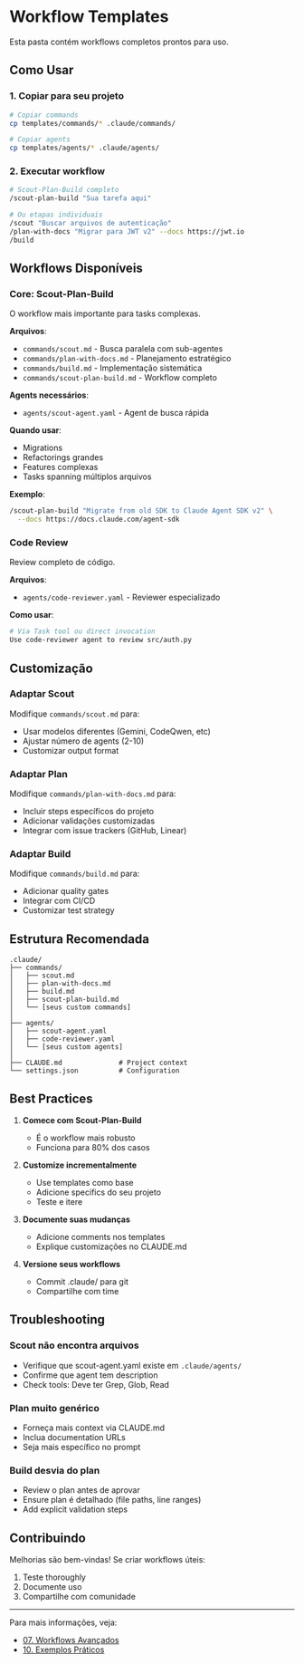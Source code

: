 # Workflow Templates

Esta pasta contém workflows completos prontos para uso.

## Como Usar

### 1. Copiar para seu projeto

```bash
# Copiar commands
cp templates/commands/* .claude/commands/

# Copiar agents
cp templates/agents/* .claude/agents/
```

### 2. Executar workflow

```bash
# Scout-Plan-Build completo
/scout-plan-build "Sua tarefa aqui"

# Ou etapas individuais
/scout "Buscar arquivos de autenticação"
/plan-with-docs "Migrar para JWT v2" --docs https://jwt.io
/build
```

## Workflows Disponíveis

### Core: Scout-Plan-Build

O workflow mais importante para tasks complexas.

**Arquivos**:
- `commands/scout.md` - Busca paralela com sub-agentes
- `commands/plan-with-docs.md` - Planejamento estratégico
- `commands/build.md` - Implementação sistemática
- `commands/scout-plan-build.md` - Workflow completo

**Agents necessários**:
- `agents/scout-agent.yaml` - Agent de busca rápida

**Quando usar**:
- Migrations
- Refactorings grandes
- Features complexas
- Tasks spanning múltiplos arquivos

**Exemplo**:
```bash
/scout-plan-build "Migrate from old SDK to Claude Agent SDK v2" \
  --docs https://docs.claude.com/agent-sdk
```

### Code Review

Review completo de código.

**Arquivos**:
- `agents/code-reviewer.yaml` - Reviewer especializado

**Como usar**:
```bash
# Via Task tool ou direct invocation
Use code-reviewer agent to review src/auth.py
```

## Customização

### Adaptar Scout

Modifique `commands/scout.md` para:
- Usar modelos diferentes (Gemini, CodeQwen, etc)
- Ajustar número de agents (2-10)
- Customizar output format

### Adaptar Plan

Modifique `commands/plan-with-docs.md` para:
- Incluir steps específicos do projeto
- Adicionar validações customizadas
- Integrar com issue trackers (GitHub, Linear)

### Adaptar Build

Modifique `commands/build.md` para:
- Adicionar quality gates
- Integrar com CI/CD
- Customizar test strategy

## Estrutura Recomendada

```
.claude/
├── commands/
│   ├── scout.md
│   ├── plan-with-docs.md
│   ├── build.md
│   ├── scout-plan-build.md
│   └── [seus custom commands]
│
├── agents/
│   ├── scout-agent.yaml
│   ├── code-reviewer.yaml
│   └── [seus custom agents]
│
├── CLAUDE.md              # Project context
└── settings.json          # Configuration
```

## Best Practices

1. **Comece com Scout-Plan-Build**
   - É o workflow mais robusto
   - Funciona para 80% dos casos

2. **Customize incrementalmente**
   - Use templates como base
   - Adicione specifics do seu projeto
   - Teste e itere

3. **Documente suas mudanças**
   - Adicione comments nos templates
   - Explique customizações no CLAUDE.md

4. **Versione seus workflows**
   - Commit .claude/ para git
   - Compartilhe com time

## Troubleshooting

### Scout não encontra arquivos

- Verifique que scout-agent.yaml existe em `.claude/agents/`
- Confirme que agent tem description
- Check tools: Deve ter Grep, Glob, Read

### Plan muito genérico

- Forneça mais context via CLAUDE.md
- Inclua documentation URLs
- Seja mais específico no prompt

### Build desvia do plan

- Review o plan antes de aprovar
- Ensure plan é detalhado (file paths, line ranges)
- Add explicit validation steps

## Contribuindo

Melhorias são bem-vindas! Se criar workflows úteis:
1. Teste thoroughly
2. Documente uso
3. Compartilhe com comunidade

---

Para mais informações, veja:
- [07. Workflows Avançados](../../docs/07-workflows-avancados.md)
- [10. Exemplos Práticos](../../docs/10-exemplos-praticos.md)
